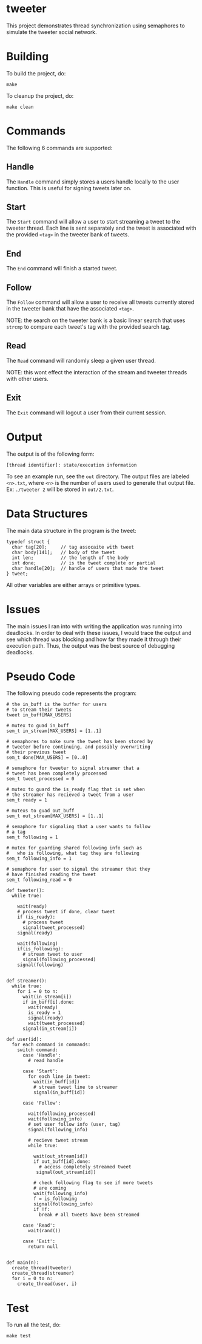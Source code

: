 # tweeter

This project demonstrates thread synchronization using semaphores to
simulate the tweeter social network.

# Building

To build the project, do:

    make

To cleanup the project, do:

    make clean

# Commands

The following 6 commands are supported:

## Handle <handle>

The `Handle` command simply stores a users handle locally to the user
function. This is useful for signing tweets later on.

## Start <tag>

The `Start` command will allow a user to start streaming a tweet to the
tweeter thread. Each line is sent separately and the tweet is associated
with the provided `<tag>` in the tweeter bank of tweets.

## End <tag>

The `End` command will finish a started tweet.

## Follow <tag>

The `Follow` command will allow a user to receive all tweets currently
stored in the tweeter bank that have the associated `<tag>`.

NOTE: the search on the tweeter bank is a basic linear search that uses
`strcmp` to compare each tweet's tag with the provided search tag.

## Read

The `Read` command will randomly sleep a given user thread.

NOTE: this wont effect the interaction of the stream and tweeter threads
with other users.

## Exit

The `Exit` command will logout a user from their current session.

# Output

The output is of the following form:

```
[thread identifier]: state/execution information
```

To see an example run, see the `out` directory. The output files are
labeled `<n>.txt`, where `<n>` is the number of users used to generate
that output file. Ex: `./tweeter 2` will be stored in `out/2.txt`.

# Data Structures

The main data structure in the program is the tweet:

```
typedef struct {
  char tag[20];     // tag assocaite with tweet
  char body[141];   // body of the tweet
  int len;          // the length of the body
  int done;         // is the tweet complete or partial
  char handle[20];  // handle of users that made the tweet
} tweet;
```

All other variables are either arrays or primitive types.

# Issues

The main issues I ran into with writing the application was running into
deadlocks. In order to deal with these issues, I would trace the output
and see which thread was blocking and how far they made it through their
execution path. Thus, the output was the best source of debugging
deadlocks.

# Pseudo Code

The following pseudo code represents the program:

```
# the in_buff is the buffer for users
# to stream their tweets
tweet in_buff[MAX_USERS]

# mutex to guad in_buff
sem_t in_stream[MAX_USERS] = [1..1]

# semaphores to make sure the tweet has been stored by
# tweeter before continuing, and possibly overwriting
# their previous tweet
sem_t done[MAX_USERS] = [0..0]

# semaphore for tweeter to signal streamer that a
# tweet has been completely processed
sem_t tweet_processed = 0

# mutex to guard the is_ready flag that is set when
# the streamer has recieved a tweet from a user
sem_t ready = 1

# mutexs to guad out_buff
sem_t out_stream[MAX_USERS] = [1..1]

# semaphore for signaling that a user wants to follow
# a tag
sem_t following = 1

# mutex for guarding shared following info such as
#   who is following, what tag they are following
sem_t following_info = 1

# semaphore for user to signal the streamer that they
# have finished reading the tweet
sem_t following_read = 0

def tweeter():
  while true:

    wait(ready)
    # process tweet if done, clear tweet
    if (is_ready):
      # process tweet
      signal(tweet_processed)
    signal(ready)

    wait(following)
    if(is_following):
      # stream tweet to user
      signal(following_processed)
    signal(following)


def streamer():
  while true:
    for i = 0 to n:
      wait(in_stream[i])
      if in_buff[i].done:
        wait(ready)
        is_ready = 1
        signal(ready)
        wait(tweet_processed)
      signal(in_stream[i])

def user(id):
  for each command in commands:
    switch command:
      case 'Handle':
        # read handle

      case 'Start':
        for each line in tweet:
          wait(in_buff[id])
          # stream tweet line to streamer
          signal(in_buff[id])

      case 'Follow':

        wait(following_processed)
        wait(following_info)
        # set user follow info (user, tag)
        signal(following_info)

        # recieve tweet stream
        while true:

          wait(out_stream[id])
          if out_buff[id].done:
            # access completely streamed tweet
           signal(out_stream[id])

          # check following flag to see if more tweets
          # are coming
          wait(following_info)
          f = is_following
          signal(following_info)
          if !f:
            break # all tweets have been streamed

      case 'Read':
        wait(rand())

      case 'Exit':
        return null
      

def main(n):
  create_thread(tweeter)
  create_thread(streamer)
  for i = 0 to n:
    create_thread(user, i)
```

# Test

To run all the test, do:

    make test
